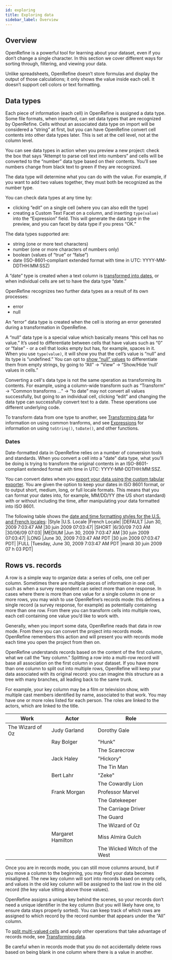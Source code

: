 ```yaml
---
id: exploring
title: Exploring data
sidebar_label: Overview
---
```


## Overview

OpenRefine is a powerful tool for learning about your dataset, even if you don’t change a single character. In this section we cover different ways for sorting through, filtering, and viewing your data. 

Unlike spreadsheets, OpenRefine doesn’t store formulas and display the output of those calculations; it only shows the value inside each cell. It doesn’t support cell colors or text formatting. 

## Data types

Each piece of information (each cell) in OpenRefine is assigned a data type. Some file formats, when imported, can set data types that are recognized by OpenRefine. Cells without an associated data type on import will be considered a “string” at first, but you can have OpenRefine convert cell contents into other data types later. This is set at the cell level, not at the column level. 

You can see data types in action when you preview a new project: check the box that says “Attempt to parse cell text into numbers” and cells will be converted to the “number” data type based on their contents. You’ll see numbers change from black text to green if they are recognized.

The data type will determine what you can do with the value. For example, if you want to add two values together, they must both be recognized as the number type. 

You can check data types at any time by:
*   clicking “edit” on a single cell (where you can also edit the type)
*   creating a Custom Text Facet on a column, and inserting `type(value)` into the “Expression” field. This will generate the data type in the preview, and you can facet by data type if you press “OK.”

The data types supported are:
*   string (one or more text characters)
*   number (one or more characters of numbers only)
*   boolean (values of “true” or “false”)
*   date (ISO-8601-compliant extended format with time in UTC: YYYY-MM-DDTHH:MM:SSZ)

A “date” type is created when a text column is [transformed into dates](transforming#to-date), or when individual cells are set to have the data type “date.” 

OpenRefine recognizes two further data types as a result of its own processes:
*   error
*   null

An “error” data type is created when the cell is storing an error generated during a transformation in OpenRefine.

A “null” data type is a special value which basically means “this cell has no value.” It’s used to differentiate between cells that have values such as “0” or “false” - or a cell that looks empty but has, for example, spaces in it. When you use `type(value)`, it will show you that the cell’s value is “null” and its type is “undefined.” You can opt to [show “null” values](#view) to differentiate them from empty strings, by going to “All” → “View” → “Show/Hide ‘null’ values in cells.”

Converting a cell's data type is not the same operation as transforming its contents. For example, using a column-wide transform such as “Transform” → “Common transforms …” → “to date” may not convert all values successfully, but going to an individual cell, clicking “edit” and changing the data type can successfully convert text to a date. These operations use different underlying code. 

To transform data from one type to another, see [Transforming data](transforming#transform) for information on using common tranforms, and see [Expressions](expressions) for information on using `toString()`, `toDate()`, and other functions. 

### Dates

Date-formatted data in OpenRefine relies on a number of conversion tools and standards. When you convert a cell into a "date" data type, what you'll be doing is trying to transform the original contents in an ISO-8601-compliant extended format with time in UTC: YYYY-MM-DDTHH:MM:SSZ.

You can convert dates when you [export your data using the custom tabular exporter](exporting#custom-tabular-exporter). You are given the option to keep your dates in ISO 8601 format, or to output short, medium, long, or full locale formats. This means that you can format your dates into, for example, MM/DD/YY (the US short standard) with or without including the time, after manipulating your data formatted into ISO 8601.  

The following table shows the [date and time formatting styles for the U.S. and French locales](https://docs.oracle.com/javase/tutorial/i18n/format/dateFormat.html):
|Style 	|U.S. Locale 	|French Locale|
|DEFAULT 	|Jun 30, 2009 7:03:47 AM 	|30 juin 2009 07:03:47|
|SHORT 	|6/30/09 7:03 AM 	|30/06/09 07:03|
|MEDIUM 	|Jun 30, 2009 7:03:47 AM 	|30 juin 2009 07:03:47|
|LONG 	|June 30, 2009 7:03:47 AM PDT 	|30 juin 2009 07:03:47 PDT|
|FULL 	|Tuesday, June 30, 2009 7:03:47 AM PDT 	|mardi 30 juin 2009 07 h 03 PDT|

## Rows vs. records

A row is a simple way to organize data: a series of cells, one cell per column. Sometimes there are multiple pieces of information in one cell, such as when a survey respondent can select more than one response. In cases where there is more than one value for a single column in one or more rows, you may wish to use OpenRefine’s records mode: this defines a single record (a survey response, for example) as potentially containing more than one row. From there you can transform cells into multiple rows, each cell containing one value you’d like to work with. 

Generally, when you import some data, OpenRefine reads that data in row mode. From there you can convert the project into records mode. OpenRefine remembers this action and will present you with records mode each time you open the project from then on. 

OpenRefine understands records based on the content of the first column, what we call the "key column." Splitting a row into a multi-row record will base all association on the first column in your dataset. If you have more than one column to split out into multiple rows, OpenRefine will keep your data associated with its original record: you can imagine this structure as a tree with many branches, all leading back to the same trunk. 

For example, your key column may be a film or television show, with multiple cast members identified by name, associated to that work. You may have one or more roles listed for each person. The roles are linked to the actors, which are linked to the title.

|Work|Actor|Role|
|---|---|---|
|The Wizard of Oz|Judy Garland|Dorothy Gale|
||Ray Bolger|"Hunk"|
|||The Scarecrow|
||Jack Haley|"Hickory"|
|||The Tin Man|
||Bert Lahr|"Zeke"|
|||The Cowardly Lion|
||Frank Morgan|Professor Marvel|
|||The Gatekeeper|
|||The Carriage Driver|
|||The Guard|
|||The Wizard of Oz|
||Margaret Hamilton|Miss Almira Gulch|
|||The Wicked Witch of the West|

Once you are in records mode, you can still move columns around, but if you move a column to the beginning, you may find your data becomes misaligned. The new key column will sort into records based on empty cells, and values in the old key column will be assigned to the last row in the old record (the key value sitting above those values). 

OpenRefine assigns a unique key behind the scenes, so your records don’t need a unique identifier in the key column (but you will likely have one, to ensure data stays properly sorted). You can keep track of which rows are assigned to which record by the record number that appears under the “All” column.

To [split multi-valued cells](transforming#split-multi-valued-cells) and apply other operations that take advantage of records mode, see [Transforming data](transforming). 

Be careful when in records mode that you do not accidentally delete rows based on being blank in one column where there is a value in another. 
